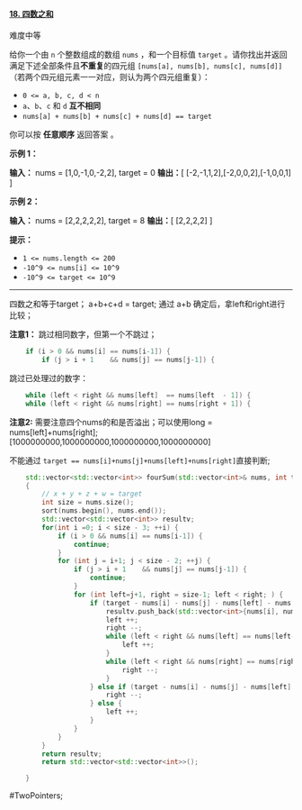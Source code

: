#### [18. 四数之和](https://leetcode.cn/problems/4sum/)

难度中等

给你一个由 `n` 个整数组成的数组 `nums` ，和一个目标值 `target` 。请你找出并返回满足下述全部条件且**不重复**的四元组 `[nums[a], nums[b], nums[c], nums[d]]` （若两个四元组元素一一对应，则认为两个四元组重复）：

-   `0 <= a, b, c, d < n`
-   `a`、`b`、`c` 和 `d` **互不相同**
-   `nums[a] + nums[b] + nums[c] + nums[d] == target`

你可以按 **任意顺序** 返回答案 。

**示例 1：**

**输入：** nums = [1,0,-1,0,-2,2], target = 0
**输出：**[ [-2,-1,1,2],[-2,0,0,2],[-1,0,0,1] ]

**示例 2：**

**输入：** nums = [2,2,2,2,2], target = 8
**输出：**[ [2,2,2,2] ]

**提示：**

-   `1 <= nums.length <= 200`
-   `-10^9 <= nums[i] <= 10^9`
-   `-10^9 <= target <= 10^9`

---- ----

四数之和等于target；
a+b+c+d = target;
通过 a+b 确定后，拿left和right进行比较；

**注意1：**
跳过相同数字，但第一个不跳过；
```cpp
    if (i > 0 && nums[i] == nums[i-1]) {
        if (j > i + 1    && nums[j] == nums[j-1]) {
```
跳过已处理过的数字：
```cpp
    while (left < right && nums[left]  == nums[left  - 1]) {
    while (left < right && nums[right] == nums[right + 1]) {
```
**注意2:**
需要注意四个nums的和是否溢出；可以使用long = nums[left]+nums[right];
[1000000000,1000000000,1000000000,1000000000]

不能通过 `target == nums[i]+nums[j]+nums[left]+nums[right]`直接判断;


```cpp
    std::vector<std::vector<int>> fourSum(std::vector<int>& nums, int target) 
    {
        // x + y + z + w = target
        int size = nums.size();
        sort(nums.begin(), nums.end());
        std::vector<std::vector<int>> resultv;
        for(int i =0; i < size - 3; ++i) {
            if (i > 0 && nums[i] == nums[i-1]) {
                continue;
            }
            for (int j = i+1; j < size - 2; ++j) {
                if (j > i + 1    && nums[j] == nums[j-1]) {
                    continue;
                }
                for (int left=j+1, right = size-1; left < right; ) {
                    if (target - nums[i] - nums[j] - nums[left] - nums[right] == 0) {
                        resultv.push_back(std::vector<int>{nums[i], nums[j], nums[left], nums[right]});
                        left ++;
                        right --;
                        while (left < right && nums[left] == nums[left-1]) {
                            left ++;
                        }
                        while (left < right && nums[right] == nums[right + 1]) {
                            right --;
                        }
                    } else if (target - nums[i] - nums[j] - nums[left] - nums[right] < 0) {
                        right --;
                    } else {
                        left ++;
                    }
                }
            }
        }
        return resultv;
        return std::vector<std::vector<int>>();

    }
```
#TwoPointers;
